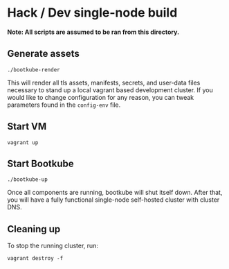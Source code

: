 # Hack / Dev single-node build

**Note: All scripts are assumed to be ran from this directory.**

## Generate assets

```
./bootkube-render
```

This will render all tls assets, manifests, secrets, and user-data files necessary to stand up a local vagrant based development cluster. If you would like to change configuration for any reason, you can tweak parameters found in the `config-env` file.

## Start VM

```
vagrant up
```
## Start Bootkube

```
./bootkube-up
```

Once all components are running, bootkube will shut itself down. After that, you will have a fully functional single-node self-hosted cluster with cluster DNS.

## Cleaning up

To stop the running cluster, run:

```
vagrant destroy -f
```
